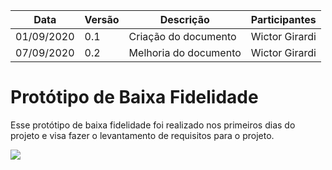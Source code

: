 | Data | Versão | Descrição | Participantes|
| -------- | -------- | -------- | --------  |
| 01/09/2020     | 0.1     | Criação do documento    |Wictor Girardi|
| 07/09/2020     | 0.2     | Melhoria do documento  |Wictor Girardi|


# Protótipo de Baixa Fidelidade

Esse protótipo de baixa fidelidade foi realizado nos primeiros dias do projeto e visa fazer o levantamento de requisitos para o projeto.

<img src='./Protótipo de baixa fidelidade.png'>